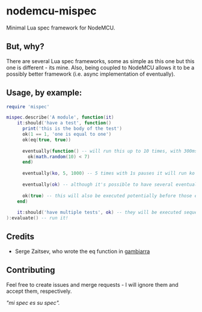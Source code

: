 # nodemcu-mispec
Minimal Lua spec framework for NodeMCU.

## But, why?
There are several Lua spec frameworks, some as simple as this one but this one is different - its mine.
Also, being coupled to NodeMCU allows it to be a possibly better framework (i.e. async implementation of eventually).

## Usage, by example:

```lua
require 'mispec'

mispec.describe('A module', function(it)
    it:should('have a test', function()
      print('this is the body of the test')
      ok(1 == 1, 'one is equal to one')
      ok(eq(true, true))
      
      eventually(function() -- will run this up to 10 times, with 300ms pauses between failures
        ok(math.random(10) < 7)
      end)
      
      eventually(ko, 5, 1000) -- 5 times with 1s pauses it will run ko and fail
      
      eventually(ok) -- although it's possible to have several eventualities, execution order is not garanteed
      
      ok(true) -- this will also be executed potentially before those eventualities have passed
    end)
    
    it:should('have multiple tests', ok) -- they will be executed sequentially
):evaluate() -- run it!
```

## Credits

 * Serge Zaitsev, who wrote the eq function in [gambiarra](https://bitbucket.org/zserge/gambiarra/src/10c86d15d11908d24516495a4eb27049a257d6d7?at=default)

## Contributing

Feel free to create issues and merge requests - I will ignore them and accept them, respectively.

*"mi spec es su spec".*
